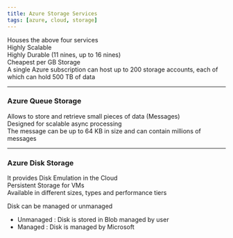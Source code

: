 ```yaml
---
title: Azure Storage Services
tags: [azure, cloud, storage]
---
```


Houses the above four services  
Highly Scalable  
Highly Durable (11 nines, up to 16 nines)  
Cheapest per GB Storage  
A single Azure subscription can host up to 200 storage accounts, each of which can hold 500 TB of data

---

### Azure Queue Storage

Allows to store and retrieve small pieces of data (Messages)  
Designed for scalable async processing  
The message can be up to 64 KB in size and can contain millions of messages

---

### Azure Disk Storage

It provides Disk Emulation in the Cloud  
Persistent Storage for VMs  
Available in different sizes, types and performance tiers

Disk can be managed or unmanaged

* Unmanaged : Disk is stored in Blob managed by user
* Managed : Disk is managed by Microsoft
